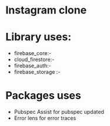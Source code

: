 # Instagram clone

# Library uses:
- firebase_core:- 
- cloud_firestore:- 
- firebase_auth:- 
- firebase_storage :- 

# Packages uses
- Pubspec Assist for pubspec updated
- Error lens for error traces